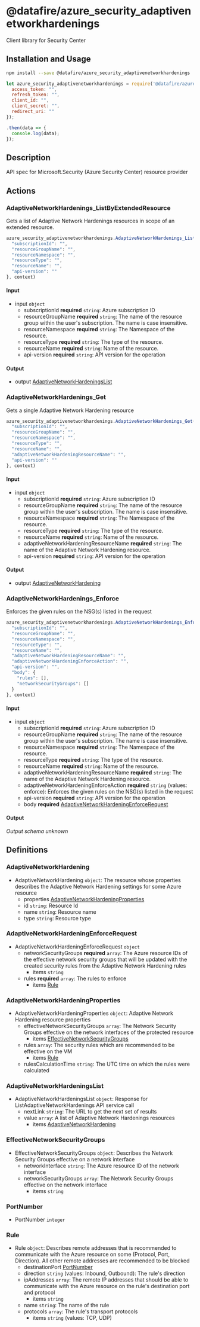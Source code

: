 # @datafire/azure_security_adaptivenetworkhardenings

Client library for Security Center

## Installation and Usage
```bash
npm install --save @datafire/azure_security_adaptivenetworkhardenings
```
```js
let azure_security_adaptivenetworkhardenings = require('@datafire/azure_security_adaptivenetworkhardenings').create({
  access_token: "",
  refresh_token: "",
  client_id: "",
  client_secret: "",
  redirect_uri: ""
});

.then(data => {
  console.log(data);
});
```

## Description

API spec for Microsoft.Security (Azure Security Center) resource provider

## Actions

### AdaptiveNetworkHardenings_ListByExtendedResource
Gets a list of Adaptive Network Hardenings resources in scope of an extended resource.


```js
azure_security_adaptivenetworkhardenings.AdaptiveNetworkHardenings_ListByExtendedResource({
  "subscriptionId": "",
  "resourceGroupName": "",
  "resourceNamespace": "",
  "resourceType": "",
  "resourceName": "",
  "api-version": ""
}, context)
```

#### Input
* input `object`
  * subscriptionId **required** `string`: Azure subscription ID
  * resourceGroupName **required** `string`: The name of the resource group within the user's subscription. The name is case insensitive.
  * resourceNamespace **required** `string`: The Namespace of the resource.
  * resourceType **required** `string`: The type of the resource.
  * resourceName **required** `string`: Name of the resource.
  * api-version **required** `string`: API version for the operation

#### Output
* output [AdaptiveNetworkHardeningsList](#adaptivenetworkhardeningslist)

### AdaptiveNetworkHardenings_Get
Gets a single Adaptive Network Hardening resource


```js
azure_security_adaptivenetworkhardenings.AdaptiveNetworkHardenings_Get({
  "subscriptionId": "",
  "resourceGroupName": "",
  "resourceNamespace": "",
  "resourceType": "",
  "resourceName": "",
  "adaptiveNetworkHardeningResourceName": "",
  "api-version": ""
}, context)
```

#### Input
* input `object`
  * subscriptionId **required** `string`: Azure subscription ID
  * resourceGroupName **required** `string`: The name of the resource group within the user's subscription. The name is case insensitive.
  * resourceNamespace **required** `string`: The Namespace of the resource.
  * resourceType **required** `string`: The type of the resource.
  * resourceName **required** `string`: Name of the resource.
  * adaptiveNetworkHardeningResourceName **required** `string`: The name of the Adaptive Network Hardening resource.
  * api-version **required** `string`: API version for the operation

#### Output
* output [AdaptiveNetworkHardening](#adaptivenetworkhardening)

### AdaptiveNetworkHardenings_Enforce
Enforces the given rules on the NSG(s) listed in the request


```js
azure_security_adaptivenetworkhardenings.AdaptiveNetworkHardenings_Enforce({
  "subscriptionId": "",
  "resourceGroupName": "",
  "resourceNamespace": "",
  "resourceType": "",
  "resourceName": "",
  "adaptiveNetworkHardeningResourceName": "",
  "adaptiveNetworkHardeningEnforceAction": "",
  "api-version": "",
  "body": {
    "rules": [],
    "networkSecurityGroups": []
  }
}, context)
```

#### Input
* input `object`
  * subscriptionId **required** `string`: Azure subscription ID
  * resourceGroupName **required** `string`: The name of the resource group within the user's subscription. The name is case insensitive.
  * resourceNamespace **required** `string`: The Namespace of the resource.
  * resourceType **required** `string`: The type of the resource.
  * resourceName **required** `string`: Name of the resource.
  * adaptiveNetworkHardeningResourceName **required** `string`: The name of the Adaptive Network Hardening resource.
  * adaptiveNetworkHardeningEnforceAction **required** `string` (values: enforce): Enforces the given rules on the NSG(s) listed in the request
  * api-version **required** `string`: API version for the operation
  * body **required** [AdaptiveNetworkHardeningEnforceRequest](#adaptivenetworkhardeningenforcerequest)

#### Output
*Output schema unknown*



## Definitions

### AdaptiveNetworkHardening
* AdaptiveNetworkHardening `object`: The resource whose properties describes the Adaptive Network Hardening settings for some Azure resource
  * properties [AdaptiveNetworkHardeningProperties](#adaptivenetworkhardeningproperties)
  * id `string`: Resource Id
  * name `string`: Resource name
  * type `string`: Resource type

### AdaptiveNetworkHardeningEnforceRequest
* AdaptiveNetworkHardeningEnforceRequest `object`
  * networkSecurityGroups **required** `array`: The Azure resource IDs of the effective network security groups that will be updated with the created security rules from the Adaptive Network Hardening rules
    * items `string`
  * rules **required** `array`: The rules to enforce
    * items [Rule](#rule)

### AdaptiveNetworkHardeningProperties
* AdaptiveNetworkHardeningProperties `object`: Adaptive Network Hardening resource properties
  * effectiveNetworkSecurityGroups `array`: The Network Security Groups effective on the network interfaces of the protected resource
    * items [EffectiveNetworkSecurityGroups](#effectivenetworksecuritygroups)
  * rules `array`: The security rules which are recommended to be effective on the VM
    * items [Rule](#rule)
  * rulesCalculationTime `string`: The UTC time on which the rules were calculated

### AdaptiveNetworkHardeningsList
* AdaptiveNetworkHardeningsList `object`: Response for ListAdaptiveNetworkHardenings API service call
  * nextLink `string`: The URL to get the next set of results
  * value `array`: A list of Adaptive Network Hardenings resources
    * items [AdaptiveNetworkHardening](#adaptivenetworkhardening)

### EffectiveNetworkSecurityGroups
* EffectiveNetworkSecurityGroups `object`: Describes the Network Security Groups effective on a network interface
  * networkInterface `string`: The Azure resource ID of the network interface
  * networkSecurityGroups `array`: The Network Security Groups effective on the network interface
    * items `string`

### PortNumber
* PortNumber `integer`

### Rule
* Rule `object`: Describes remote addresses that is recommended to communicate with the Azure resource on some (Protocol, Port, Direction). All other remote addresses are recommended to be blocked
  * destinationPort [PortNumber](#portnumber)
  * direction `string` (values: Inbound, Outbound): The rule's direction
  * ipAddresses `array`: The remote IP addresses that should be able to communicate with the Azure resource on the rule's destination port and protocol
    * items `string`
  * name `string`: The name of the rule
  * protocols `array`: The rule's transport protocols
    * items `string` (values: TCP, UDP)


